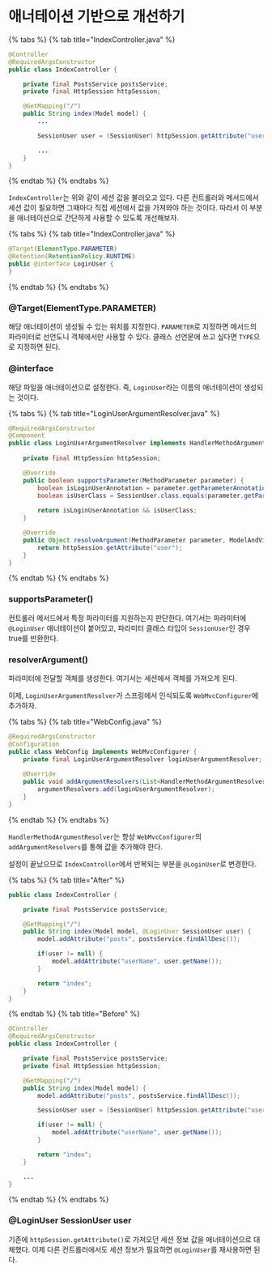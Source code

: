 # 애너테이션 기반으로 개선하기

{% tabs %}
{% tab title="IndexController.java" %}
```java
@Controller
@RequiredArgsConstructor
public class IndexController {

    private final PostsService postsService;
    private final HttpSession httpSession;

    @GetMapping("/")
    public String index(Model model) {
        ...

        SessionUser user = (SessionUser) httpSession.getAttribute("user");

        ...
    }
}
```
{% endtab %}
{% endtabs %}

`IndexController`는 위와 같이 세션 값을 불러오고 있다. 다른 컨트롤러와 메서드에서 세션 값이 필요하면 그때마다 직접 세션에서 값을 가져와야 하는 것이다. 따라서 이 부분을 애너테이션으로 간단하게 사용할 수 있도록 개선해보자.

{% tabs %}
{% tab title="IndexController.java" %}
```java
@Target(ElementType.PARAMETER)
@Retention(RetentionPolicy.RUNTIME)
public @interface LoginUser {
}
```
{% endtab %}
{% endtabs %}

### @Target(ElementType.PARAMETER)

해당 애너테이션이 생성될 수 있는 위치를 지정한다. `PARAMETER`로 지정하면 메서드의 파라미터로 선언도니 객체에서만 사용할 수 있다. 클래스 선언문에 쓰고 싶다면 `TYPE`으로 지정하면 된다.

### @interface

해당 파일을 애너테이션으로 설정한다. 즉, `LoginUser`라는 이름의 애너테이션이 생성되는 것이다.

{% tabs %}
{% tab title="LoginUserArgumentResolver.java" %}
```java
@RequiredArgsConstructor
@Component
public class LoginUserArgumentResolver implements HandlerMethodArgumentResolver {
    
    private final HttpSession httpSession;

    @Override
    public boolean supportsParameter(MethodParameter parameter) {
        boolean isLoginUserAnnotation = parameter.getParameterAnnotation(LoginUser.class) != null;
        boolean isUserClass = SessionUser.class.equals(parameter.getParameterType());
        
        return isLoginUserAnnotation && isUserClass;
    }

    @Override
    public Object resolveArgument(MethodParameter parameter, ModelAndViewContainer mavContainer, NativeWebRequest webRequest, WebDataBinderFactory binderFactory) throws Exception {
        return httpSession.getAttribute("user");
    }
}
```
{% endtab %}
{% endtabs %}

### supportsParameter()

컨트롤러 메서드에서 특정 파라미터를 지원하는지 판단한다. 여기서는 파라미터에 `@LoginUser` 애너테이션이 붙어있고, 파라미터 클래스 타입이 `SessionUser`인 경우 true를 반환한다.

### resolverArgument()

파라미터에 전달할 객체를 생성한다. 여기서는 세션에서 객체를 가져오게 된다.

이제, `LoginUserArgumentResolver`가 스프링에서 인식되도록 `WebMvcConfigurer`에 추가하자.

{% tabs %}
{% tab title="WebConfig.java" %}
```java
@RequiredArgsConstructor
@Configuration
public class WebConfig implements WebMvcConfigurer {
    private final LoginUserArgumentResolver loginUserArgumentResolver;
    
    @Override
    public void addArgumentResolvers(List<HandlerMethodArgumentResolver> argumentResolvers) {
        argumentResolvers.add(loginUserArgumentResolver);
    }
}
```
{% endtab %}
{% endtabs %}

`HandlerMethodArgumentResolver`는 항상 `WebMvcConfigurer`의 `addArgumentResolvers`를 통해 값을 추가해야 한다.

설정이 끝났으므로 `IndexController`에서 반복되는 부분을 `@LoginUser`로 변경한다.

{% tabs %}
{% tab title="After" %}
```java
public class IndexController {

    private final PostsService postsService;

    @GetMapping("/")
    public String index(Model model, @LoginUser SessionUser user) {
        model.addAttribute("posts", postsService.findAllDesc());

        if(user != null) {
            model.addAttribute("userName", user.getName());
        }

        return "index";
    }
}
```
{% endtab %}
{% tab title="Before" %}
```java
@Controller
@RequiredArgsConstructor
public class IndexController {

    private final PostsService postsService;
    private final HttpSession httpSession;

    @GetMapping("/")
    public String index(Model model) {
        model.addAttribute("posts", postsService.findAllDesc());

        SessionUser user = (SessionUser) httpSession.getAttribute("user");

        if(user != null) {
            model.addAttribute("userName", user.getName());
        }

        return "index";
    }

    ...
}
```
{% endtab %}
{% endtabs %}

### @LoginUser SessionUser user

기존에 `httpSession.getAttribute()`로 가져오던 세션 정보 값을 애너테이션으로 대체했다. 이제 다른 컨트롤러에서도 세션 정보가 필요하면 `@LoginUser`를 재사용하면 된다.